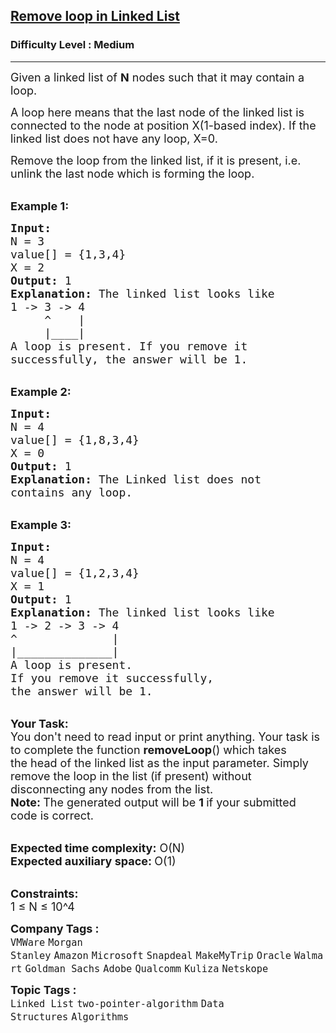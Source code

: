 <h2><a href="https://www.geeksforgeeks.org/problems/remove-loop-in-linked-list/1?page=1&sortBy=submissions">Remove loop in Linked List</a></h2><h3>Difficulty Level : Medium</h3><hr><div class="problems_problem_content__Xm_eO"><p><span style="font-size: 18px;">Given a linked list of&nbsp;<strong>N</strong>&nbsp;nodes such that it may contain a loop.</span></p>
<p><span style="font-size: 18px;">A loop here means that the last node of the linked list is connected to the node at position X(1-based index). If the linked list does not have any loop, X=0.</span></p>
<p><span style="font-size: 18px;">Remove the loop from the linked list, if it is present, i.e. unlink the last node which is forming the loop.</span></p>
<p><br><span style="font-size: 18px;"><strong>Example 1:</strong></span></p>
<pre><span style="font-size: 18px;"><strong>Input:
</strong>N = 3
value[] = {1,3,4}
X = 2
<strong>Output: </strong>1<strong>
Explanation: </strong>The linked list looks like
1 -&gt; 3 -&gt; 4
     ^    |
     |____|    
A loop is present. If you remove it 
successfully, the answer will be 1. 
</span></pre>
<p><br><span style="font-size: 18px;"><strong>Example 2:</strong></span></p>
<pre><span style="font-size: 18px;"><strong>Input:
</strong>N = 4
value[] = {1,8,3,4}
X = 0
<strong>Output: </strong>1<strong>
Explanation: </strong>The&nbsp;Linked list does not 
contains any loop. </span></pre>
<p><br><span style="font-size: 18px;"><strong>Example 3:</strong></span></p>
<pre><span style="font-size: 18px;"><strong>Input:
</strong>N = 4
value[] = {1,2,3,4}
X = 1
<strong>Output: </strong>1<strong>
Explanation: </strong>The linked list looks like 
1 -&gt; 2 -&gt; 3 -&gt; 4<br>^              |
|______________|
A loop is present. 
If you remove it successfully, 
the answer will be 1. </span></pre>
<p><br><span style="font-size: 18px;"><strong>Your&nbsp;Task:</strong><br>You don't need to read input or print anything.&nbsp;Your task is to&nbsp;complete the function&nbsp;<strong>removeLoop</strong>() which takes the&nbsp;head of the linked list as the input parameter. Simply remove the loop in the list (if present) without disconnecting any nodes from the list.<br><strong>Note:&nbsp;</strong>The generated output&nbsp;will be&nbsp;<strong>1&nbsp;</strong>if your submitted code is correct.</span></p>
<p><br><span style="font-size: 18px;"><strong>Expected time complexity:</strong>&nbsp;O(N)<br><strong>Expected auxiliary space:&nbsp;</strong>O(1)</span></p>
<p><br><span style="font-size: 18px;"><strong>Constraints:</strong><br>1 ≤ N ≤ 10^4</span></p></div><p><span style=font-size:18px><strong>Company Tags : </strong><br><code>VMWare</code>&nbsp;<code>Morgan Stanley</code>&nbsp;<code>Amazon</code>&nbsp;<code>Microsoft</code>&nbsp;<code>Snapdeal</code>&nbsp;<code>MakeMyTrip</code>&nbsp;<code>Oracle</code>&nbsp;<code>Walmart</code>&nbsp;<code>Goldman Sachs</code>&nbsp;<code>Adobe</code>&nbsp;<code>Qualcomm</code>&nbsp;<code>Kuliza</code>&nbsp;<code>Netskope</code>&nbsp;<br><p><span style=font-size:18px><strong>Topic Tags : </strong><br><code>Linked List</code>&nbsp;<code>two-pointer-algorithm</code>&nbsp;<code>Data Structures</code>&nbsp;<code>Algorithms</code>&nbsp;